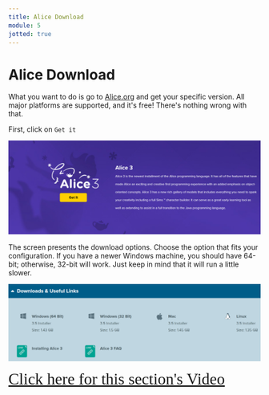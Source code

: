 ```yaml
---
title: Alice Download
module: 5
jotted: true
---
```


# Alice Download

What you want to do is go to [Alice.org](http://www.alice.org) and get your specific version. All major platforms are supported, and it's free!  There's nothing wrong with that. 

First, click on `Get it`

![Get it](../imgs/get.png "Get it")

The screen presents the download options.  Choose the option that fits your configuration. If you have a newer Windows machine, you should have 64-bit; otherwise, 32-bit will work. Just keep in mind that it will run a little slower.

![Downloads](../imgs/downloads.png "Downloads")

<!-- create video here -->
<a href="https://umontana.zoom.us/recording/share/gU0q5v4Mtu89ncA6kCiJffDRpLl8YaHGUXH2jK_4yAywIumekTziMw" target="_new" style="font-family:Ariel; font-size:32px;">Click here for this section's Video</a>